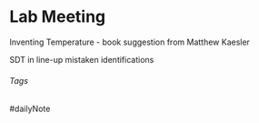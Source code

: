 # Lab Meeting

Inventing Temperature - book suggestion from Matthew Kaesler

SDT in line-up mistaken identifications


###### Tags

#dailyNote